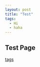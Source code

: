 ```yaml
---
layout: post
title: "Test"
tags: 
  - Hi
  - haha
---
```


## Test Page
[tags](https://nlpfm.github.io/tags.html)
